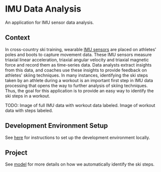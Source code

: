 # IMU Data Analysis

An application for IMU sensor data analysis. 

## Context

In cross-country ski training, wearable [IMU sensors](https://en.wikipedia.org/wiki/Inertial_measurement_unit) are placed on athletes' poles and boots to capture movement data. These IMU sensors measure triaxial linear acceleration, triaxial angular velocity and triaxial magnetic force and record them as time-series data. Data analysts extract insights from this data, and coaches use these insights to provide feedback on athletes' skiing techniques. In many instances, identifying the ski steps taken by an athlete during a workout is an important first step in IMU data processing that opens the way to further analysis of skiing techniques. Thus, the goal for this application is to provide an easy way to identify the ski steps in a workout.


TODO: Image of full IMU data with workout data labeled. Image of workout data with steps labeled.

## Development Environment Setup
See [here](./development_environment_setup.md) for instructions to set up the development environment locally.

## Project
See [model](./model) for more details on how we automatically identify the ski steps.

